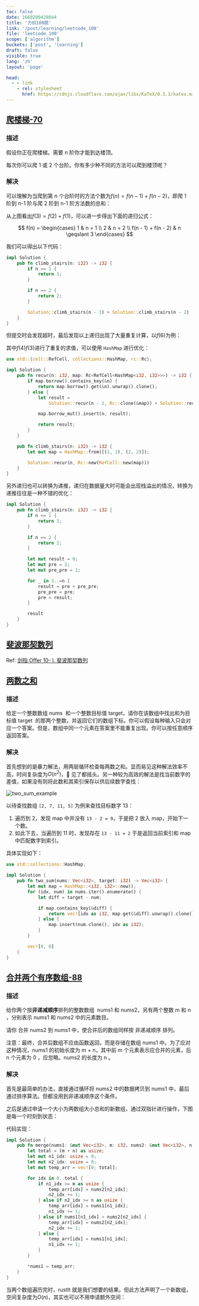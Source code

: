 ```yaml
---
toc: false
date: 1660200428044
title: '力扣100题'
link: '/post/learning/leetcode_100'
file: 'leetcode_100'
scope: ['algorithm']
buckets: ['post', 'learning']
draft: false
visible: true
lang: 'zh'
layout: 'page'

head:
  - - link
    - rel: stylesheet
      href: https://cdnjs.cloudflare.com/ajax/libs/KaTeX/0.5.1/katex.min.css
---
```


## [爬楼梯-70](https://leetcode.cn/problems/climbing-stairs/)

### 描述

假设你正在爬楼梯。需要 n 阶你才能到达楼顶。

每次你可以爬 1 或 2 个台阶。你有多少种不同的方法可以爬到楼顶呢？

### 解决

可以理解为当爬到第 n 个台阶时的方法个数为$f(n) = f(n - 1) + f(n - 2)$，即爬 1 阶到 n-1 阶与爬 2 阶到 n-1 阶方法数的总和：

<CenterImg src="https://res.zrain.fun/images/2022/08/leetcode_100_climb%20stairs.png" alt="leetcode_100_climb_stairs" zoom="50%"/>

从上图看出$f(3) = f(2) + f(1)$，可以进一步得出下面的递归公式：

$$
f(n) = \begin{cases}
1 & n = 1 \\
2 & n = 2 \\
f(n - 1) + f(n - 2) & n \geqslant 3
\end{cases}
$$

我们可以得出以下代码：

```rust
impl Solution {
    pub fn climb_stairs(n: i32) -> i32 {
        if n == 1 {
            return 1;
        }

        if n == 2 {
            return 2;
        }

        Solution::climb_stairs(n - 1) + Solution::climb_stairs(n - 2)
    }
}
```

但提交时会发现超时，最后发现以上递归出现了大量重复计算，以$f(6)$为例：

<CenterImg src="https://res.zrain.fun/images/2022/08/leetcode_100_climb%20stairs_2.png" alt="leetcode_100_climb_stairs_2" zoom="60%"/>

其中$f(4)f(3)$进行了重复的求值，可以使用 `HashMap` 进行优化：

```rust
use std::{cell::RefCell, collections::HashMap, rc::Rc};

impl Solution {
    pub fn recur(n: i32, map: Rc<RefCell<HashMap<i32, i32>>>) -> i32 {
        if map.borrow().contains_key(&n) {
            return map.borrow().get(&n).unwrap().clone();
        } else {
            let result =
                Solution::recur(n - 1, Rc::clone(&map)) + Solution::recur(n - 2, Rc::clone(&map));

            map.borrow_mut().insert(n, result);

            return result;
        }
    }

    pub fn climb_stairs(n: i32) -> i32 {
        let mut map = HashMap::from([(1, 1), (2, 2)]);

        Solution::recur(n, Rc::new(RefCell::new(map)))
    }
}
```

另外递归也可以转换为递推，递归在数据量大时可能会出现栈溢出的情况，转换为递推往往是一种不错的优化：

```rust
impl Solution {
    pub fn climb_stairs(n: i32) -> i32 {
        if n == 1 {
            return 1;
        }

        if n == 2 {
            return 2;
        }

        let mut result = 0;
        let mut pre = 2;
        let mut pre_pre = 1;

        for _ in 3..=n {
            result = pre + pre_pre;
            pre_pre = pre;
            pre = result;
        }

        result
    }
}
```

## [斐波那契数列](https://leetcode.cn/problems/fei-bo-na-qi-shu-lie-lcof/)

Ref: [剑指 Offer 10- I. 斐波那契数列](/wrap/sword_to_offer/day8_dp_easy.html#剑指-offer-10-i-斐波那契数列)

## [两数之和](https://leetcode.cn/problems/two-sum/)

### 描述

给定一个整数数组 nums  和一个整数目标值 target，请你在该数组中找出和为目标值 target  的那两个整数，并返回它们的数组下标。你可以假设每种输入只会对应一个答案。但是，数组中同一个元素在答案里不能重复出现。你可以按任意顺序返回答案。

### 解决

首先想到的是暴力解法，用两层循环检查每两数之和。显而易见这种解法效率不高，时间复杂度为$O(n^2)$，🐶 见了都摇头。另一种较为高效的解法是找当前数字的差值，如果没有则将此数和其索引保存以供后续数字查找：

![two_sum_example](https://res.zrain.fun/images/2022/08/two_sum_example.png)

以待查找数组 `[2, 7, 11, 5]` 为例来查找目标数字 13：

1. 遍历到 2，发现 map 中并没有 `13 - 2 = 9`，于是把 2 放入 map，开始下一个数。
2. 如此下去，当遍历到 11 时，发现存在 `13 - 11 = 2` 于是返回当前索引和 map 中匹配数字到索引。

具体实现如下：

```rust
use std::collections::HashMap;

impl Solution {
    pub fn two_sum(nums: Vec<i32>, target: i32) -> Vec<i32> {
        let mut map = HashMap::<i32, i32>::new();
        for (idx, num) in nums.iter().enumerate() {
            let diff = target - num;

            if map.contains_key(&diff) {
                return vec![idx as i32, map.get(&diff).unwrap().clone()];
            } else {
                map.insert(num.clone(), idx as i32);
            }
        }

        vec![0, 0]
    }
}
```

## [合并两个有序数组-88](https://leetcode.cn/problems/merge-sorted-array/)

### 描述

给你两个按**非递减顺序**排列的整数数组  nums1 和 nums2，另有两个整数 m 和 n ，分别表示 nums1 和 nums2 中的元素数目。

请你 合并 nums2 到 nums1 中，使合并后的数组同样按 非递减顺序 排列。

注意：最终，合并后数组不应由函数返回，而是存储在数组 nums1 中。为了应对这种情况，nums1 的初始长度为 m + n，其中前 m 个元素表示应合并的元素，后 n 个元素为 0 ，应忽略。nums2 的长度为 n 。

### 解决

首先是最简单的办法，直接通过循环将 nums2 中的数据拷贝到 nums1 中，最后通过排序算法。但都没用到非递减顺序这个条件。

之后是通过申请一个大小为两数组大小总和的新数组，通过双指针进行操作，下图是每一个时刻到状态：

<CenterImg src="https://res.zrain.fun/images/2022/08/merge_sorted_array.png" alt="merge_sorted_array" zoom="60%"/>

代码实现：

```rust
impl Solution {
    pub fn merge(nums1: &mut Vec<i32>, m: i32, nums2: &mut Vec<i32>, n: i32) {
        let total = (m + n) as usize;
        let mut n1_idx: usize = 0;
        let mut n2_idx: usize = 0;
        let mut temp_arr = vec![0; total];

        for idx in 0..total {
            if n1_idx >= m as usize {
                temp_arr[idx] = nums2[n2_idx];
                n2_idx += 1;
            } else if n2_idx >= n as usize {
                temp_arr[idx] = nums1[n1_idx];
                n1_idx += 1;
            } else if nums1[n1_idx] > nums2[n2_idx] {
                temp_arr[idx] = nums2[n2_idx];
                n2_idx += 1;
            } else {
                temp_arr[idx] = nums1[n1_idx];
                n1_idx += 1;
            }
        }

        *nums1 = temp_arr;
    }
}
```

当两个数组遍历完时，rustlt 就是我们想要的结果。但此方法声明了一个新数组，空间复杂度为$O(n)$，其实也可以不用申请额外空间：
